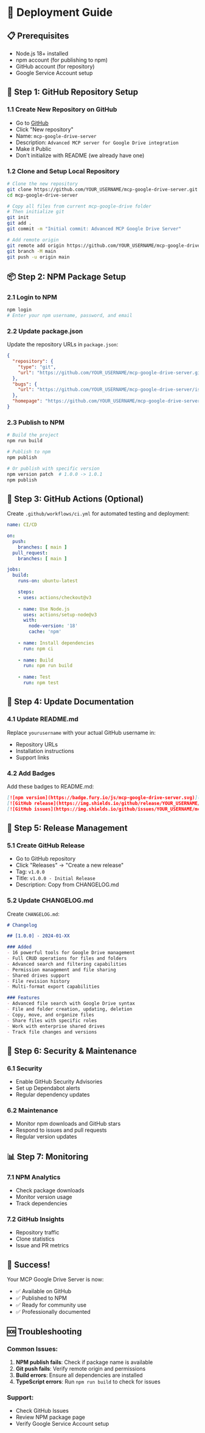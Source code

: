 # 🚀 Deployment Guide

## 📋 Prerequisites

- Node.js 18+ installed
- npm account (for publishing to npm)
- GitHub account (for repository)
- Google Service Account setup

## 🎯 Step 1: GitHub Repository Setup

### 1.1 Create New Repository on GitHub
- Go to [GitHub](https://github.com)
- Click "New repository"
- Name: `mcp-google-drive-server`
- Description: `Advanced MCP server for Google Drive integration`
- Make it Public
- Don't initialize with README (we already have one)

### 1.2 Clone and Setup Local Repository
```bash
# Clone the new repository
git clone https://github.com/YOUR_USERNAME/mcp-google-drive-server.git
cd mcp-google-drive-server

# Copy all files from current mcp-google-drive folder
# Then initialize git
git init
git add .
git commit -m "Initial commit: Advanced MCP Google Drive Server"

# Add remote origin
git remote add origin https://github.com/YOUR_USERNAME/mcp-google-drive-server.git
git branch -M main
git push -u origin main
```

## 📦 Step 2: NPM Package Setup

### 2.1 Login to NPM
```bash
npm login
# Enter your npm username, password, and email
```

### 2.2 Update package.json
Update the repository URLs in `package.json`:
```json
{
  "repository": {
    "type": "git",
    "url": "https://github.com/YOUR_USERNAME/mcp-google-drive-server.git"
  },
  "bugs": {
    "url": "https://github.com/YOUR_USERNAME/mcp-google-drive-server/issues"
  },
  "homepage": "https://github.com/YOUR_USERNAME/mcp-google-drive-server#readme"
}
```

### 2.3 Publish to NPM
```bash
# Build the project
npm run build

# Publish to npm
npm publish

# Or publish with specific version
npm version patch  # 1.0.0 -> 1.0.1
npm publish
```

## 🔧 Step 3: GitHub Actions (Optional)

Create `.github/workflows/ci.yml` for automated testing and deployment:

```yaml
name: CI/CD

on:
  push:
    branches: [ main ]
  pull_request:
    branches: [ main ]

jobs:
  build:
    runs-on: ubuntu-latest

    steps:
    - uses: actions/checkout@v3
    
    - name: Use Node.js
      uses: actions/setup-node@v3
      with:
        node-version: '18'
        cache: 'npm'
    
    - name: Install dependencies
      run: npm ci
    
    - name: Build
      run: npm run build
    
    - name: Test
      run: npm test
```

## 📝 Step 4: Update Documentation

### 4.1 Update README.md
Replace `yourusername` with your actual GitHub username in:
- Repository URLs
- Installation instructions
- Support links

### 4.2 Add Badges
Add these badges to README.md:
```markdown
[![npm version](https://badge.fury.io/js/mcp-google-drive-server.svg)](https://badge.fury.io/js/mcp-google-drive-server)
[![GitHub release](https://img.shields.io/github/release/YOUR_USERNAME/mcp-google-drive-server.svg)](https://github.com/YOUR_USERNAME/mcp-google-drive-server/releases)
[![GitHub issues](https://img.shields.io/github/issues/YOUR_USERNAME/mcp-google-drive-server.svg)](https://github.com/YOUR_USERNAME/mcp-google-drive-server/issues)
```

## 🌟 Step 5: Release Management

### 5.1 Create GitHub Release
- Go to GitHub repository
- Click "Releases" → "Create a new release"
- Tag: `v1.0.0`
- Title: `v1.0.0 - Initial Release`
- Description: Copy from CHANGELOG.md

### 5.2 Update CHANGELOG.md
Create `CHANGELOG.md`:
```markdown
# Changelog

## [1.0.0] - 2024-01-XX

### Added
- 16 powerful tools for Google Drive management
- Full CRUD operations for files and folders
- Advanced search and filtering capabilities
- Permission management and file sharing
- Shared drives support
- File revision history
- Multi-format export capabilities

### Features
- Advanced file search with Google Drive syntax
- File and folder creation, updating, deletion
- Copy, move, and organize files
- Share files with specific roles
- Work with enterprise shared drives
- Track file changes and versions
```

## 🔐 Step 6: Security & Maintenance

### 6.1 Security
- Enable GitHub Security Advisories
- Set up Dependabot alerts
- Regular dependency updates

### 6.2 Maintenance
- Monitor npm downloads and GitHub stars
- Respond to issues and pull requests
- Regular version updates

## 📊 Step 7: Monitoring

### 7.1 NPM Analytics
- Check package downloads
- Monitor version usage
- Track dependencies

### 7.2 GitHub Insights
- Repository traffic
- Clone statistics
- Issue and PR metrics

## 🎉 Success!

Your MCP Google Drive Server is now:
- ✅ Available on GitHub
- ✅ Published to NPM
- ✅ Ready for community use
- ✅ Professionally documented

## 🆘 Troubleshooting

### Common Issues:
1. **NPM publish fails**: Check if package name is available
2. **Git push fails**: Verify remote origin and permissions
3. **Build errors**: Ensure all dependencies are installed
4. **TypeScript errors**: Run `npm run build` to check for issues

### Support:
- Check GitHub Issues
- Review NPM package page
- Verify Google Service Account setup
